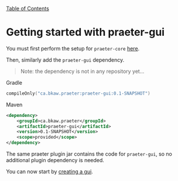 [Table of Contents](../table_of_contents.md)

# Getting started with praeter-gui
You must first perform the setup for `praeter-core` [here](../praeter-core/getting_started.md).

Then, similarly add the `praeter-gui` dependency.

> Note: the dependency is not in any repository yet...

Gradle
````kotlin
compileOnly("ca.bkaw.praeter:praeter-gui:0.1-SNAPSHOT")
````

Maven
```xml
<dependency>
    <groupId>ca.bkaw.praeter</groupId>
    <artifactId>praeter-gui</artifactId>
    <version>0.1-SNAPSHOT</version>
    <scope>provided</scope>
</dependency>
```

The same praeter plugin jar contains the code for `praeter-gui`, so no additional plugin dependency is needed.

You can now start by [creating a gui](creating_a_gui.md).
